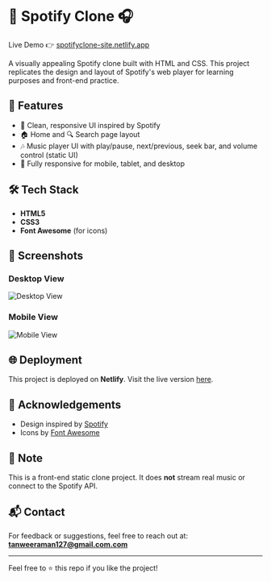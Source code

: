 # 🎵 Spotify Clone 🎧

Live Demo 👉 [spotifyclone-site.netlify.app](https://spotifyclone-site.netlify.app/)

A visually appealing Spotify clone built with HTML and CSS. This project replicates the design and layout of Spotify's web player for learning purposes and front-end practice.

## 🚀 Features

- 🎨 Clean, responsive UI inspired by Spotify
- 🏠 Home and 🔍 Search page layout
- 🎶 Music player UI with play/pause, next/previous, seek bar, and volume control (static UI)
- 📱 Fully responsive for mobile, tablet, and desktop

## 🛠️ Tech Stack

- **HTML5**
- **CSS3**
- **Font Awesome** (for icons)

## 📸 Screenshots

### Desktop View
![Desktop View](screenshots/desktop.png)

### Mobile View
![Mobile View](screenshots/mobile.png)


## 🌐 Deployment

This project is deployed on **Netlify**. Visit the live version [here](https://spotifyclone-site.netlify.app/).

## 🙌 Acknowledgements

- Design inspired by [Spotify](https://spotify.com/)
- Icons by [Font Awesome](https://fontawesome.com/)

## 📌 Note

This is a front-end static clone project. It does **not** stream real music or connect to the Spotify API.

## 📬 Contact

For feedback or suggestions, feel free to reach out at: **tanweeraman127@gmail.com.com**

---

Feel free to ⭐️ this repo if you like the project!

